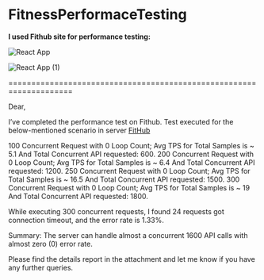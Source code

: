 # FitnessPerformaceTesting
**I used Fithub site for performance testing:**

![React App](https://user-images.githubusercontent.com/90126212/215306706-2bed0fce-98d7-4843-91e1-1b31a9764aad.png)


![React App (1)](https://user-images.githubusercontent.com/90126212/215306767-4cbb6061-c87c-43a9-885d-a002e1a08aa6.png)


====================================================================

Dear, 

I’ve completed the performance test on Fithub.
Test executed for the below-mentioned scenario in server [FitHub](https://fithub-snikhil2001.vercel.app/)

100 Concurrent Request with 0 Loop Count; Avg TPS for Total Samples is ~ 5.1 And Total Concurrent API requested: 600.
200 Concurrent Request with 0 Loop Count; Avg TPS for Total Samples is ~ 6.4  And Total Concurrent API requested: 1200.
250 Concurrent Request with 0 Loop Count; Avg TPS for Total Samples is ~ 16.5  And Total Concurrent API requested: 1500.
300 Concurrent Request with 0 Loop Count; Avg TPS for Total Samples is ~ 19 And Total Concurrent API requested: 1800.

While executing 300 concurrent requests, I found 24 requests got connection timeout, and the error rate is 1.33%. 

Summary: The server can handle almost a concurrent 1600 API calls with almost zero (0) error rate.

Please find the details report in the attachment and let me know if you have any further queries. 


